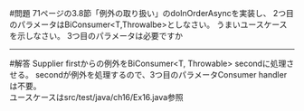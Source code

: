#問題
71ページの3.8節「例外の取り扱い」のdoInOrderAsyncを実装し、
2つ目のパラメータはBiConsumer<T,Throwalbe>としなさい。
うまいユースケースを示しなさい。 3つ目のパラメータは必要ですか

----

#解答
Supplier<T> firstからの例外をBiConsumer<T, Throwable> secondに処理させる。
secondが例外を処理するので、3つ目のパラメータConsumer<Throwable> handlerは不要。  
ユースケースはsrc/test/java/ch16/Ex16.java参照
